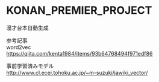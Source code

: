 # KONAN_PREMIER_PROJECT
漫才台本自動生成  

参考記事  
word2vec  
https://qiita.com/kenta1984/items/93b64768494f971edf86

事前学習済みモデル  
http://www.cl.ecei.tohoku.ac.jp/~m-suzuki/jawiki_vector/

